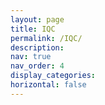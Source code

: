 ```yaml
---
layout: page
title: IQC
permalink: /IQC/
description: 
nav: true
nav_order: 4
display_categories: 
horizontal: false
---
```


